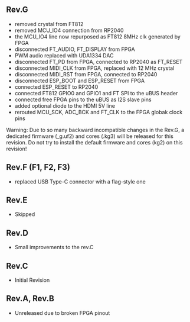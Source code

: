 ## Rev.G

- removed crystal from FT812
- removed MCU_IO4 connection from RP2040
- the MCU_IO4 line now repurposed as FT812 8MHz clk generated by FPGA
- disconnected FT_AUDIO, FT_DISPLAY from FPGA
- PWM audio replaced with UDA1334 DAC
- disconnected FT_PD from FPGA, connected to RP2040 as FT_RESET
- disconnected MIDI_CLK from FPGA, replaced with 12 MHz crystal
- disconnected MIDI_RST from FPGA, connected to RP2040
- disconnected ESP_BOOT and ESP_RESET from FPGA
- connected ESP_RESET to RP2040
- connected FT812 GPIO0 and GPIO1 and FT SPI to the uBUS header
- connected free FPGA pins to the uBUS as I2S slave pins
- added optional diode to the HDMI 5V line
- rerouted MCU_SCK, ADC_BCK and FT_CLK to the FPGA globak clock pins

Warning: Due to so many backward incompatible changes in the Rev.G, a dedicated firmware (\_g.uf2) and cores (.kg3) will be released for this revision.
Do not try to install the default firmware and cores (kg2) on this revision!

## Rev.F (F1, F2, F3)

- replaced USB Type-C connector with a flag-style one

## Rev.E

- Skipped

## Rev.D

- Small improvements to the rev.C

## Rev.C

- Initial Revision

## Rev.A, Rev.B

- Unreleased due to broken FPGA pinout
